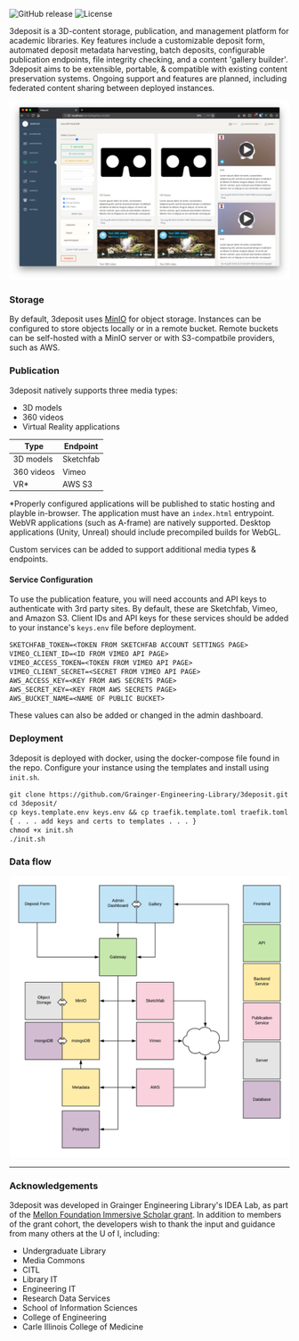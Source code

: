 ![GitHub release](https://img.shields.io/github/release-pre/Grainger-Engineering-Library/3deposit) ![License](https://img.shields.io/badge/license-NCSA-green)

3deposit is a 3D-content storage, publication, and management platform for academic libraries. Key features include a customizable deposit form, automated deposit metadata harvesting, batch deposits, configurable publication endpoints, file integrity checking, and a content 'gallery builder'. 3deposit aims to be extensible, portable, & compatible with existing content preservation systems. Ongoing support and features are planned, including federated content sharing between deployed instances. 

![gallery-builder](./docs/gallery-builder.png)

### Storage
By default, 3deposit uses [MinIO](https://github.com/minio/minio) for object storage. Instances can be configured to store objects locally or in a remote bucket. Remote buckets can be self-hosted with a MinIO server or with S3-compatbile providers, such as AWS. 

### Publication
3deposit natively supports three media types:
* 3D models 
* 360 videos
* Virtual Reality applications

Type          | Endpoint
------------- | -------------
3D models     | Sketchfab
360 videos    | Vimeo
VR*           | AWS S3

*Properly configured applications will be published to static hosting and playble in-browser. The application must have an `index.html` entrypoint. WebVR applications (such as A-frame) are natively supported. Desktop applications (Unity, Unreal) should include precompiled builds for WebGL. 

Custom services can be added to support additional media types & endpoints.

#### Service Configuration
To use the publication feature, you will need accounts and API keys to authenticate with 3rd party sites. By default, these are Sketchfab, Vimeo, and Amazon S3. Client IDs and API keys for these services should be added to your instance's ```keys.env``` file before deployment. 
```
SKETCHFAB_TOKEN=<TOKEN FROM SKETCHFAB ACCOUNT SETTINGS PAGE>
VIMEO_CLIENT_ID=<ID FROM VIMEO API PAGE>
VIMEO_ACCESS_TOKEN=<TOKEN FROM VIMEO API PAGE>
VIMEO_CLIENT_SECRET=<SECRET FROM VIMEO API PAGE>
AWS_ACCESS_KEY=<KEY FROM AWS SECRETS PAGE>
AWS_SECRET_KEY=<KEY FROM AWS SECRETS PAGE>
AWS_BUCKET_NAME=<NAME OF PUBLIC BUCKET>
```

These values can also be added or changed in the admin dashboard. 

### Deployment
3deposit is deployed with docker, using the docker-compose file found in the repo. Configure your instance using the templates and install using ```init.sh```.
```
git clone https://github.com/Grainger-Engineering-Library/3deposit.git
cd 3deposit/
cp keys.template.env keys.env && cp traefik.template.toml traefik.toml
{ . . . add keys and certs to templates . . . }
chmod +x init.sh
./init.sh
```

### Data flow
![3deposit](./docs/3deposit_UML.png)

_____

### Acknowledgements
3deposit was developed in Grainger Engineering Library's IDEA Lab, as part of the [Mellon Foundation Immersive Scholar grant](https://www.immersivescholar.org/). In addition to members of the grant cohort, the developers wish to thank the input and guidance from many others at the U of I, including:

* Undergraduate Library
* Media Commons
* CITL
* Library IT
* Engineering IT
* Research Data Services
* School of Information Sciences
* College of Engineering
* Carle Illinois College of Medicine
